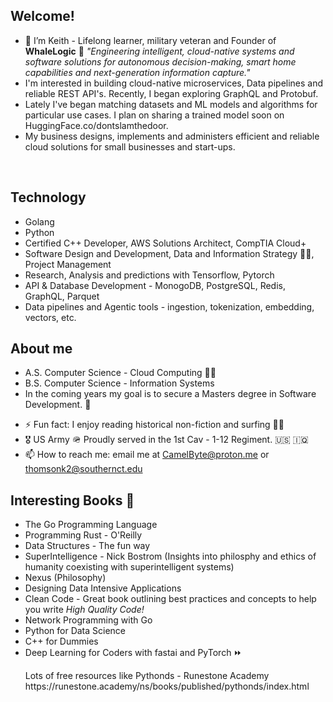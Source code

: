 ## Welcome! 
- 👋 I’m Keith - Lifelong learner, military veteran and Founder of  <b>WhaleLogic</b> 🐋 <em>"Engineering intelligent, cloud-native systems and software solutions for autonomous decision-making, smart home capabilities and next-generation information capture." </em>
- I'm interested in building cloud-native microservices, Data pipelines and reliable REST API's. Recently, I began exploring GraphQL and Protobuf.
- Lately I've began matching datasets and ML models and algorithms for particular use cases. I plan on sharing a trained model soon on HuggingFace.co/dontslamthedoor.
- My business designs, implements and administers efficient and reliable cloud solutions for small businesses and start-ups.
<br>


## Technology

<ul>
        <li>Golang</li>
        <li>Python</li>
        <li>Certified C++ Developer, AWS Solutions Architect, CompTIA Cloud+</li>
        <li>Software Design and Development, Data and Information Strategy 🧑‍🚀, Project Management</li>
        <li>Research, Analysis and predictions with Tensorflow, Pytorch</li>
        <li>API & Database Development - MonogoDB, PostgreSQL, Redis, GraphQL, Parquet </li>
        <li>Data pipelines and Agentic tools - ingestion, tokenization, embedding, vectors, etc. </li>
</ul>

## About me


<ul>
        <li> A.S. Computer Science - Cloud Computing 👨‍🎓 </li>    
        <li>B.S. Computer Science - Information Systems </li>
        <li>In the coming years my goal is to secure a Masters degree in Software Development. 🚀 </li>
</ul>

- ⚡ Fun fact: I enjoy reading historical non-fiction and surfing 🏄‍♂️
- 🎖️ US Army 🪖 Proudly served in the 1st Cav - 1-12 Regiment. 🇺🇸 🇮🇶
 - 📫 How to reach me: email me at CamelByte@proton.me or thomsonk2@southernct.edu

## Interesting Books 📗

- The Go Programming Language 
- Programming Rust - O'Reilly
- Data Structures - The fun way
- SuperIntelligence - Nick Bostrom (Insights into philosphy and ethics of humanity coexisting with superintelligent systems)
- Nexus (Philosophy)
- Designing Data Intensive Applications
- Clean Code - Great book outlining best practices and concepts to help you write <em>High Quality Code!</em>
- Network Programming with Go
- Python for Data Science
- C++ for Dummies
- Deep Learning for Coders with fastai and PyTorch ⏩ 
  <p> Lots of free resources like Pythonds - Runestone Academy <link>https://runestone.academy/ns/books/published/pythonds/index.html</p></link> 
